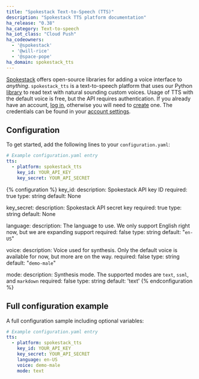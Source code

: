 ```yaml
---
title: "Spokestack Text-to-Speech (TTS)"
description: "Spokestack TTS platform documentation"
ha_release: "0.38"
ha_category: Text-to-speech
ha_iot_class: "Cloud Push"
ha_codeowners:
  - '@spokestack'
  - '@will-rice'
  - '@space-pope'
ha_domain: spokestack_tts
---
```


[Spokestack](https://www.spokestack.io/) offers open-source libraries for adding a voice interface to _anything_. `spokestack_tts` is a text-to-speech platform that uses our Python [library](https://github.com/spokestack/spokestack-python) to read text with natural sounding custom voices. Usage of TTS with the default voice is free, but the API requires authentication. If you already have an account, [log in](https://www.spokestack.io/login), otherwise you will need to [create](https://www.spokestack.io/create) one. The credentials can be found in your [account settings](https://www.spokestack.io/account/settings).

## Configuration

To get started, add the following lines to your `configuration.yaml`:

```yaml
# Example configuration.yaml entry
tts:
  - platform: spokestack_tts
    key_id: YOUR_API_KEY
    key_secret: YOUR_API_SECRET
```

{% configuration %}
key_id:
  description: Spokestack API key ID
  required: true
  type: string
  default: None

key_secret:
  description: Spokestack API secret key
  required: true
  type: string
  default: None

language:
  description: The language to use. We only support English right now, but we are expanding support
  required: false
  type: string
  default: "`en-US`"

voice:
  description: Voice used for synthesis. Only the default voice is available for now, but more are on the way.
  required: false
  type: string
  default: "`demo-male`"

mode:
  description: Synthesis mode. The supported modes are `text`, `ssml`, and `markdown`
  required: false
  type: string
  default: 'text'
{% endconfiguration %}

## Full configuration example

A full configuration sample including optional variables:

```yaml
# Example configuration.yaml entry
tts:
  - platform: spokestack_tts
    key_id: YOUR_API_KEY
    key_secret: YOUR_API_SECRET
    language: en-US
    voice: demo-male
    mode: text
    
```
